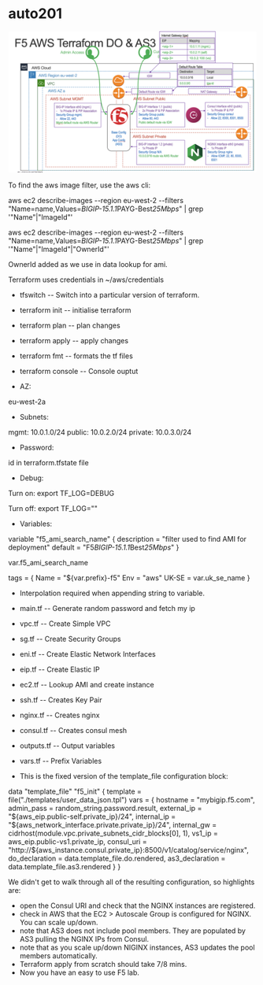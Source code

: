 # auto201

![](images/F5_AWS_Terraform.png)

To find the aws image filter, use the aws cli:

aws ec2 describe-images --region eu-west-2 --filters "Name=name,Values=*BIGIP-15.1.1*PAYG-Best*25Mbps*" | grep '\"Name\"\|\"ImageId\"'

aws ec2 describe-images --region eu-west-2 --filters "Name=name,Values=*BIGIP-15.1.1*PAYG-Best*25Mbps*" | grep '\"Name\"\|\"ImageId\"\|"OwnerId"'

OwnerId added as we use in data lookup for ami.

Terraform uses credentials in ~/aws/credentials

- tfswitch -- Switch into a particular version of terraform.
- terraform init  -- initialise terraform
- terraform plan  -- plan changes
- terraform apply -- apply changes
- terraform fmt   -- formats the tf files
- terraform console -- Console ouptut

- AZ:

eu-west-2a

- Subnets:

mgmt: 10.0.1.0/24
public: 10.0.2.0/24
private: 10.0.3.0/24

- Password:

id in terraform.tfstate file

- Debug:

Turn on:  export TF_LOG=DEBUG

Turn off: export TF_LOG=""

- Variables:

variable "f5_ami_search_name" {
  description = "filter used to find AMI for deployment"
  default     = "F5*BIGIP-15.1.1*Best*25Mbps*"
}

var.f5_ami_search_name

tags = {
    Name  = "${var.prefix}-f5"
    Env   = "aws"
    UK-SE = var.uk_se_name
  }
  
-  Interpolation required when appending string to variable.

- main.tf -- Generate random password and fetch my ip
- vpc.tf -- Create Simple VPC
- sg.tf -- Create Security Groups
- eni.tf -- Create Elastic Network Interfaces
- eip.tf -- Create Elastic IP
- ec2.tf -- Lookup AMI and create instance
- ssh.tf -- Creates Key Pair
- nginx.tf -- Creates nginx
- consul.tf -- Creates consul mesh
- outputs.tf -- Output variables
- vars.tf -- Prefix Variables

- This is the fixed version of the template_file configuration block:

data "template_file" "f5_init" {
  template = file("./templates/user_data_json.tpl")
  vars = {
    hostname    = "mybigip.f5.com",
    admin_pass  = random_string.password.result,
    external_ip = "${aws_eip.public-self.private_ip}/24",
    internal_ip = "${aws_network_interface.private.private_ip}/24",
    internal_gw = cidrhost(module.vpc.private_subnets_cidr_blocks[0], 1),
    vs1_ip      = aws_eip.public-vs1.private_ip,
    consul_uri      = "http://${aws_instance.consul.private_ip}:8500/v1/catalog/service/nginx",
    do_declaration  = data.template_file.do.rendered,
    as3_declaration = data.template_file.as3.rendered
  }
}

We didn't get to walk through all of the resulting configuration, so highlights are:

- open the Consul URI and check that the NGINX instances are registered.
- check in AWS that the EC2 > Autoscale Group is configured for NGINX.  You can scale up/down.
- note that AS3 does not include pool members.  They are populated by AS3 pulling the NGINX IPs from Consul.
- note that as you scale up/down NIGINX instances, AS3 updates the pool members automatically.
- Terraform apply from scratch should take 7/8 mins. 
- Now you have an easy to use F5 lab.